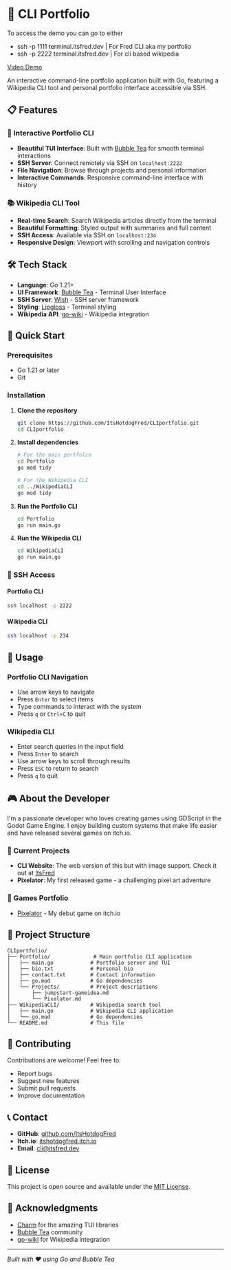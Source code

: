 # 🚀 CLI Portfolio

To access the demo you can go to either
- ssh -p 1111 terminal.itsfred.dev | For Fred CLI aka my portfolio
- ssh -p 2222 terminal.itsfred.dev | For cli based wikipedia

[Video Demo](https://streamable.com/qaglvf)

An interactive command-line portfolio application built with Go, featuring a Wikipedia CLI tool and personal portfolio interface accessible via SSH.

## 📋 Features

### 🎯 Interactive Portfolio CLI
- **Beautiful TUI Interface**: Built with [Bubble Tea](https://github.com/charmbracelet/bubbletea) for smooth terminal interactions
- **SSH Server**: Connect remotely via SSH on `localhost:2222`
- **File Navigation**: Browse through projects and personal information
- **Interactive Commands**: Responsive command-line interface with history

### 📚 Wikipedia CLI Tool  
- **Real-time Search**: Search Wikipedia articles directly from the terminal
- **Beautiful Formatting**: Styled output with summaries and full content
- **SSH Access**: Available via SSH on `localhost:234`
- **Responsive Design**: Viewport with scrolling and navigation controls

## 🛠️ Tech Stack

- **Language**: Go 1.21+
- **UI Framework**: [Bubble Tea](https://github.com/charmbracelet/bubbletea) - Terminal User Interface
- **SSH Server**: [Wish](https://github.com/charmbracelet/wish) - SSH server framework
- **Styling**: [Lipgloss](https://github.com/charmbracelet/lipgloss) - Terminal styling
- **Wikipedia API**: [go-wiki](https://github.com/trietmn/go-wiki) - Wikipedia integration

## 🚀 Quick Start

### Prerequisites
- Go 1.21 or later
- Git

### Installation

1. **Clone the repository**
   ```bash
   git clone https://github.com/ItsHotdogFred/CLIportfolio.git
   cd CLIportfolio
   ```

2. **Install dependencies**
   ```bash
   # For the main portfolio
   cd Portfolio
   go mod tidy
   
   # For the Wikipedia CLI
   cd ../WikipediaCLI
   go mod tidy
   ```

3. **Run the Portfolio CLI**
   ```bash
   cd Portfolio
   go run main.go
   ```

4. **Run the Wikipedia CLI**
   ```bash
   cd WikipediaCLI
   go run main.go
   ```

### 🔌 SSH Access

#### Portfolio CLI
```bash
ssh localhost -p 2222
```

#### Wikipedia CLI
```bash
ssh localhost -p 234
```

## 📖 Usage

### Portfolio CLI Navigation
- Use arrow keys to navigate
- Press `Enter` to select items
- Type commands to interact with the system
- Press `q` or `Ctrl+C` to quit

### Wikipedia CLI
- Enter search queries in the input field
- Press `Enter` to search
- Use arrow keys to scroll through results
- Press `ESC` to return to search
- Press `q` to quit

## 🎮 About the Developer

I'm a passionate developer who loves creating games using GDScript in the Godot Game Engine. I enjoy building custom systems that make life easier and have released several games on itch.io.

### 🎯 Current Projects
- **CLI Website**: The web version of this but with image support. Check it out at [ItsFred](itsfred.dev)
- **Pixelator**: My first released game - a challenging pixel art adventure

### 🎨 Games Portfolio
- [Pixelator](https://itshotdogfred.itch.io/pixelator) - My debut game on itch.io

## 📁 Project Structure

```
CLIportfolio/
├── Portfolio/              # Main portfolio CLI application
│   ├── main.go            # Portfolio server and TUI
│   ├── bio.txt            # Personal bio
│   ├── contact.txt        # Contact information  
│   ├── go.mod             # Go dependencies
│   └── Projects/          # Project descriptions
│       ├── jumpstart-gameidea.md
│       └── Pixelator.md
├── WikipediaCLI/          # Wikipedia search tool
│   ├── main.go            # Wikipedia CLI application
│   └── go.mod             # Go dependencies
└── README.md              # This file
```

## 🤝 Contributing

Contributions are welcome! Feel free to:
- Report bugs
- Suggest new features
- Submit pull requests
- Improve documentation

## 📞 Contact

- **GitHub**: [github.com/ItsHotdogFred](https://github.com/ItsHotdogFred)
- **Itch.io**: [itshotdogfred.itch.io](https://itshotdogfred.itch.io)
- **Email**: cli@itsfred.dev

## 📄 License

This project is open source and available under the [MIT License](LICENSE).

## 🙏 Acknowledgments

- [Charm](https://charm.sh/) for the amazing TUI libraries
- [Bubble Tea](https://github.com/charmbracelet/bubbletea) community
- [go-wiki](https://github.com/trietmn/go-wiki) for Wikipedia integration

---

*Built with ❤️ using Go and Bubble Tea*
